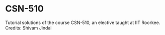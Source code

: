 # CSN-510

Tutorial solutions of the course CSN-510, an elective taught at IIT Roorkee. Credits: Shivam Jindal
